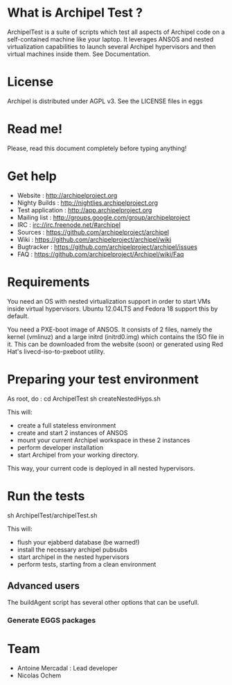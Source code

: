 # What is Archipel Test ?

ArchipelTest is a suite of scripts which test all aspects of Archipel code on a self-contained machine like your laptop.
It leverages ANSOS and nested virtualization capabilities to launch several Archipel hypervisors and then virtual machines inside them.
See Documentation.

# License

Archipel is distributed under AGPL v3. See the LICENSE files in eggs


# Read me!

Please, read this document completely before typing anything!


# Get help

* Website : <http://archipelproject.org>
* Nighty Builds : <http://nightlies.archipelproject.org>
* Test application : <http://app.archipelproject.org>
* Mailing list : <http://groups.google.com/group/archipelproject>
* IRC : <irc://irc.freenode.net/#archipel>
* Sources : <https://github.com/archipelproject/archipel>
* Wiki : <https://github.com/archipelproject/archipel/wiki>
* Bugtracker : <https://github.com/archipelproject/archipel/issues>
* FAQ : <https://github.com/archipelproject/Archipel/wiki/Faq>


# Requirements

You need an OS with nested virtualization support in order to start VMs inside virtual hypervisors. Ubuntu 12.04LTS and Fedora 18 support this by default.

You need a PXE-boot image of ANSOS. It consists of 2 files, namely the kernel (vmlinuz) and a large initrd (initrd0.img) which contains the ISO file in it. This can be downloaded from the website (soon) or generated using Red Hat's livecd-iso-to-pxeboot utility.

# Preparing your test environment

As root, do :
cd ArchipelTest
sh createNestedHyps.sh

This will:
* create a full stateless environment
* create and start 2 instances of ANSOS
* mount your current Archipel workspace in these 2 instances
* perform developer installation
* start Archipel from your working directory.

This way, your current code is deployed in all nested hypervisors.

# Run the tests

sh ArchipelTest/archipelTest.sh

This will:
* flush your ejabberd database (be warned!)
* install the necessary archipel pubsubs
* start archipel in the nested hypervisors
* perform tests, starting from a clean environment


## Advanced users

The buildAgent script has several other options that can be usefull.

### Generate EGGS packages

# Team

* Antoine Mercadal : Lead developer
* Nicolas Ochem
